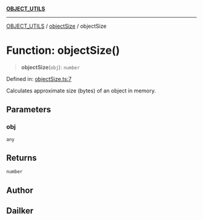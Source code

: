 [**OBJECT_UTILS**](../../README.md)

***

[OBJECT_UTILS](../../README.md) / [objectSize](../README.md) / objectSize

# Function: objectSize()

> **objectSize**(`obj`): `number`

Defined in: [objectSize.ts:7](https://github.com/dailker/everyutil/blob/fb6c9c837496f567cf7883b581cd27d1c9507ebe/src/object/objectSize.ts#L7)

Calculates approximate size (bytes) of an object in memory.

## Parameters

### obj

`any`

## Returns

`number`

## Author

## Dailker
